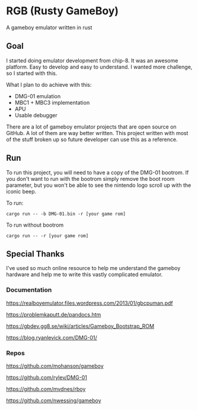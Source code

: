 # RGB (Rusty GameBoy)

A gameboy emulator written in rust

## Goal
I started doing emulator development from chip-8. It was an awesome platform. Easy to develop and easy to understand.
I wanted more challenge, so I started with this.

What I plan to do achieve with this:

* DMG-01 emulation
* MBC1 + MBC3 implementation
* APU
* Usable debugger

There are a lot of gameboy emulator projects that are open source on GitHub. A lot of them are way better written.
This project written with most of the stuff broken up so future developer can use this
as a reference.

## Run
To run this project, you will need to have a copy of the DMG-01 bootrom. If you don't want to run with the bootrom simply remove the boot room parameter, but you won't be able to see the nintendo logo scroll up with the iconic beep.

To run:

```
cargo run -- -b DMG-01.bin -r [your game rom]
```

To run without bootrom

```
cargo run -- -r [your game rom]
```

## Special Thanks
I've used so much online resource to help me understand the gameboy hardware and help me to write this vastly complicated emulator.

### Documentation
https://realboyemulator.files.wordpress.com/2013/01/gbcpuman.pdf

https://problemkaputt.de/pandocs.htm

https://gbdev.gg8.se/wiki/articles/Gameboy_Bootstrap_ROM

https://blog.ryanlevick.com/DMG-01/

### Repos
https://github.com/mohanson/gameboy

https://github.com/rylev/DMG-01

https://github.com/mvdnes/rboy

https://github.com/nwessing/gameboy